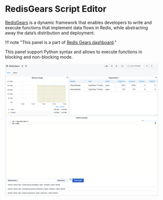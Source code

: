 # RedisGears Script Editor

[RedisGears](https://oss.redislabs.com/redisgears/) is a dynamic framework that enables developers to write and execute functions that implement data flows in Redis, while abstracting away the data’s distribution and deployment.

!!! note "This panel is a part of [Redis Gears dashboard](dashboards.md)."

This panel support Python syntax and allows to execute functions in blocking and non-blocking mode.

![RedisGears-Dashboard](../images/redis-app/gears-dashboard.png)
